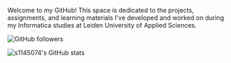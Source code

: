 Welcome to my GitHub! This space is dedicated to the projects, assignments, and learning materials I've developed and worked on during my Informatica studies at Leiden University of Applied Sciences.

![GitHub followers](https://img.shields.io/github/followers/s1145074?style=social)

![s1145074's GitHub stats](https://github-readme-stats.vercel.app/api?username=s1145074&show_icons=true&theme=default)
